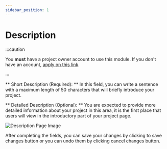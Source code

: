 ```yaml
---
sidebar_position: 1
---
```


# Description

:::caution

You **must** have a project owner account to use this module. If you don't have an account, [apply on this link](https://ts6prh04a2p.typeform.com/to/L4jpfJKl).

:::

** Short Description (Required): ** In this field, you can write a sentence with a maximum length of 50 characters that will briefly introduce your project.

** Detailed Description (Optional): ** You are expected to provide more detailed information about your project in this area, it is the first place that users will view in the introductory part of your project page.

![Description Page Image](/img/project-owner-description.png) 

After completing the fields, you can save your changes by clicking to save changes button or you can undo them by clicking cancel changes button.